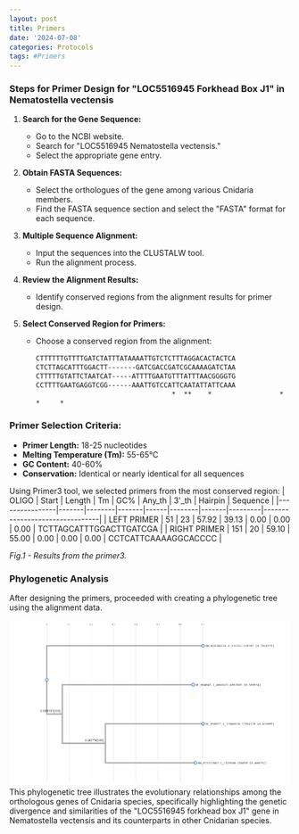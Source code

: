 ```yaml
---
layout: post
title: Primers
date: '2024-07-08'
categories: Protocols
tags: #Primers
---
```

### Steps for Primer Design for "LOC5516945 Forkhead Box J1" in Nematostella vectensis

1. **Search for the Gene Sequence:**
   - Go to the NCBI website.
   - Search for "LOC5516945 Nematostella vectensis."
   - Select the appropriate gene entry.

2. **Obtain FASTA Sequences:**
   - Select the orthologues of the gene among various Cnidaria members.
   - Find the FASTA sequence section and select the "FASTA" format for each sequence.

3. **Multiple Sequence Alignment:**
   - Input the sequences into the CLUSTALW tool.
   - Run the alignment process.

4. **Review the Alignment Results:**
   - Identify conserved regions from the alignment results for primer design.
   
5. **Select Conserved Region for Primers:**
   - Choose a conserved region from the alignment:
     ```plaintext
     CTTTTTTGTTTTGATCTATTTATAAAATTGTCTCTTTAGGACACTACTCA
     CTCTTAGCATTTGGACTT-------GATCGACCGATCGCAAAAGATCTAA
     CTTTTTGTATTCTAATCAT-----ATTTTGAATGTTTATTTAACGGGGTG
     CCTTTTGAATGAGGTCGG------AAATTGTCCATTCAATATTATTCAAA
                                       *  **    *                 * *     *              
     ```

### Primer Selection Criteria:
- **Primer Length:** 18-25 nucleotides
- **Melting Temperature (Tm):** 55-65°C
- **GC Content:** 40-60%
- **Conservation:** Identical or nearly identical for all sequences

Using Primer3 tool, we selected primers from the most conserved region:
| OLIGO          | Start | Length | Tm    | GC%  | Any_th | 3'_th | Hairpin | Sequence                       | 
|----------------|-------|--------|-------|------|--------|-------|---------|--------------------------------| 
| LEFT PRIMER    | 51    | 23     | 57.92 | 39.13 | 0.00   | 0.00  | 0.00    | TCTTAGCATTTGGACTTGATCGA        | 
| RIGHT PRIMER   | 151   | 20     | 59.10 | 55.00 | 0.00   | 0.00  | 0.00    | CCTCATTCAAAAGGCACCCC           | 


_Fig.1 - Results from the primer3._

### Phylogenetic Analysis

After designing the primers, proceeded with creating a phylogenetic tree using the alignment data.

![alt text](../images/input.fa.final_tree.nw.png)
This phylogenetic tree illustrates the evolutionary relationships among the orthologous genes of Cnidaria species, specifically highlighting the genetic divergence and similarities of the "LOC5516945 forkhead box J1" gene in Nematostella vectensis and its counterparts in other Cnidarian species.
